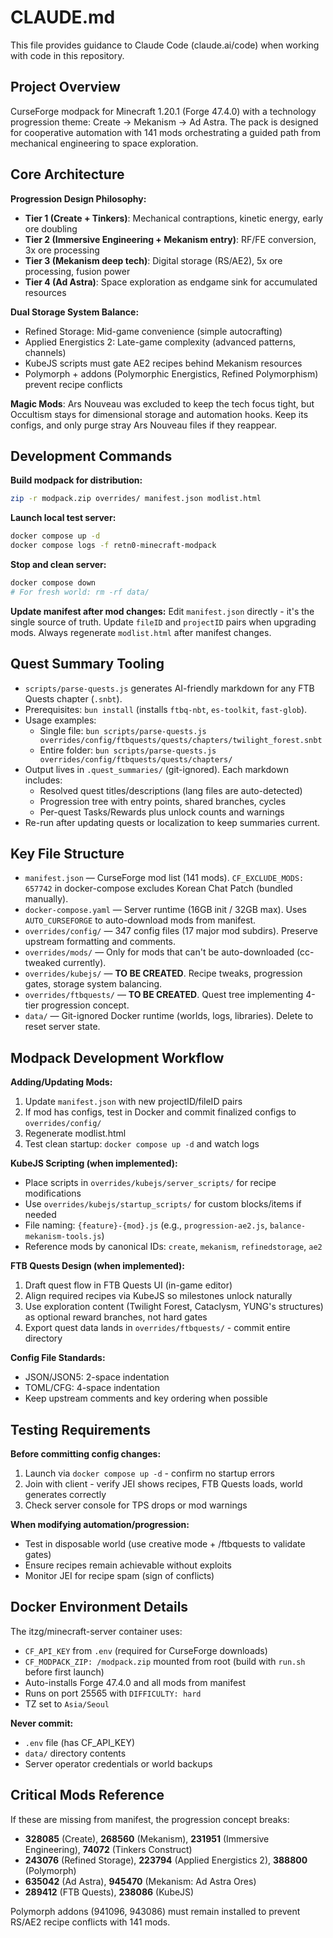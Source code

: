 # CLAUDE.md

This file provides guidance to Claude Code (claude.ai/code) when working with code in this repository.

## Project Overview

CurseForge modpack for Minecraft 1.20.1 (Forge 47.4.0) with a technology progression theme: Create → Mekanism → Ad Astra. The pack is designed for cooperative automation with 141 mods orchestrating a guided path from mechanical engineering to space exploration.

## Core Architecture

**Progression Design Philosophy:**
- **Tier 1 (Create + Tinkers)**: Mechanical contraptions, kinetic energy, early ore doubling
- **Tier 2 (Immersive Engineering + Mekanism entry)**: RF/FE conversion, 3x ore processing
- **Tier 3 (Mekanism deep tech)**: Digital storage (RS/AE2), 5x ore processing, fusion power
- **Tier 4 (Ad Astra)**: Space exploration as endgame sink for accumulated resources

**Dual Storage System Balance:**
- Refined Storage: Mid-game convenience (simple autocrafting)
- Applied Energistics 2: Late-game complexity (advanced patterns, channels)
- KubeJS scripts must gate AE2 recipes behind Mekanism resources
- Polymorph + addons (Polymorphic Energistics, Refined Polymorphism) prevent recipe conflicts

**Magic Mods**: Ars Nouveau was excluded to keep the tech focus tight, but Occultism stays for dimensional storage and automation hooks. Keep its configs, and only purge stray Ars Nouveau files if they reappear.

## Development Commands

**Build modpack for distribution:**
```bash
zip -r modpack.zip overrides/ manifest.json modlist.html
```

**Launch local test server:**
```bash
docker compose up -d
docker compose logs -f retn0-minecraft-modpack
```

**Stop and clean server:**
```bash
docker compose down
# For fresh world: rm -rf data/
```

**Update manifest after mod changes:**
Edit `manifest.json` directly - it's the single source of truth. Update `fileID` and `projectID` pairs when upgrading mods. Always regenerate `modlist.html` after manifest changes.

## Quest Summary Tooling

- `scripts/parse-quests.js` generates AI-friendly markdown for any FTB Quests chapter (`.snbt`).
- Prerequisites: `bun install` (installs `ftbq-nbt`, `es-toolkit`, `fast-glob`).
- Usage examples:
  - Single file: `bun scripts/parse-quests.js overrides/config/ftbquests/quests/chapters/twilight_forest.snbt`
  - Entire folder: `bun scripts/parse-quests.js overrides/config/ftbquests/quests/chapters/`
- Output lives in `.quest_summaries/` (git-ignored). Each markdown includes:
  - Resolved quest titles/descriptions (lang files are auto-detected)
  - Progression tree with entry points, shared branches, cycles
  - Per-quest Tasks/Rewards plus unlock counts and warnings
- Re-run after updating quests or localization to keep summaries current.

## Key File Structure

- `manifest.json` — CurseForge mod list (141 mods). `CF_EXCLUDE_MODS: 657742` in docker-compose excludes Korean Chat Patch (bundled manually).
- `docker-compose.yaml` — Server runtime (16GB init / 32GB max). Uses `AUTO_CURSEFORGE` to auto-download mods from manifest.
- `overrides/config/` — 347 config files (17 major mod subdirs). Preserve upstream formatting and comments.
- `overrides/mods/` — Only for mods that can't be auto-downloaded (cc-tweaked currently).
- `overrides/kubejs/` — **TO BE CREATED**. Recipe tweaks, progression gates, storage system balancing.
- `overrides/ftbquests/` — **TO BE CREATED**. Quest tree implementing 4-tier progression concept.
- `data/` — Git-ignored Docker runtime (worlds, logs, libraries). Delete to reset server state.

## Modpack Development Workflow

**Adding/Updating Mods:**
1. Update `manifest.json` with new projectID/fileID pairs
2. If mod has configs, test in Docker and commit finalized configs to `overrides/config/`
3. Regenerate modlist.html
4. Test clean startup: `docker compose up -d` and watch logs

**KubeJS Scripting (when implemented):**
- Place scripts in `overrides/kubejs/server_scripts/` for recipe modifications
- Use `overrides/kubejs/startup_scripts/` for custom blocks/items if needed
- File naming: `{feature}-{mod}.js` (e.g., `progression-ae2.js`, `balance-mekanism-tools.js`)
- Reference mods by canonical IDs: `create`, `mekanism`, `refinedstorage`, `ae2`

**FTB Quests Design (when implemented):**
1. Draft quest flow in FTB Quests UI (in-game editor)
2. Align required recipes via KubeJS so milestones unlock naturally
3. Use exploration content (Twilight Forest, Cataclysm, YUNG's structures) as optional reward branches, not hard gates
4. Export quest data lands in `overrides/ftbquests/` - commit entire directory

**Config File Standards:**
- JSON/JSON5: 2-space indentation
- TOML/CFG: 4-space indentation
- Keep upstream comments and key ordering when possible

## Testing Requirements

**Before committing config changes:**
1. Launch via `docker compose up -d` - confirm no startup errors
2. Join with client - verify JEI shows recipes, FTB Quests loads, world generates correctly
3. Check server console for TPS drops or mod warnings

**When modifying automation/progression:**
- Test in disposable world (use creative mode + /ftbquests to validate gates)
- Ensure recipes remain achievable without exploits
- Monitor JEI for recipe spam (sign of conflicts)

## Docker Environment Details

The itzg/minecraft-server container uses:
- `CF_API_KEY` from `.env` (required for CurseForge downloads)
- `CF_MODPACK_ZIP: /modpack.zip` mounted from root (build with `run.sh` before first launch)
- Auto-installs Forge 47.4.0 and all mods from manifest
- Runs on port 25565 with `DIFFICULTY: hard`
- TZ set to `Asia/Seoul`

**Never commit:**
- `.env` file (has CF_API_KEY)
- `data/` directory contents
- Server operator credentials or world backups

## Critical Mods Reference

If these are missing from manifest, the progression concept breaks:
- **328085** (Create), **268560** (Mekanism), **231951** (Immersive Engineering), **74072** (Tinkers Construct)
- **243076** (Refined Storage), **223794** (Applied Energistics 2), **388800** (Polymorph)
- **635042** (Ad Astra), **945470** (Mekanism: Ad Astra Ores)
- **289412** (FTB Quests), **238086** (KubeJS)

Polymorph addons (941096, 943086) must remain installed to prevent RS/AE2 recipe conflicts with 141 mods.

